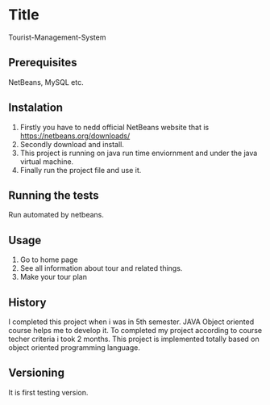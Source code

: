 # Title  
Tourist-Management-System
## Prerequisites
NetBeans, MySQL etc.
## Instalation
1. Firstly you have to nedd official NetBeans website that is https://netbeans.org/downloads/
2. Secondly download and install.
3. This project is running on java run time enviornment and under the java virtual machine.
4. Finally run the project file and use it. 
## Running the tests
Run automated by netbeans.
## Usage
1. Go to home page
2. See all information about tour and related things. 
3. Make your tour plan
## History
I completed this project when i was in 5th semester. JAVA Object oriented course helps me to develop it. To completed my project according to course techer criteria i took 2 months. This project is implemented totally based on object oriented programming language.
## Versioning
It is first testing version. 

